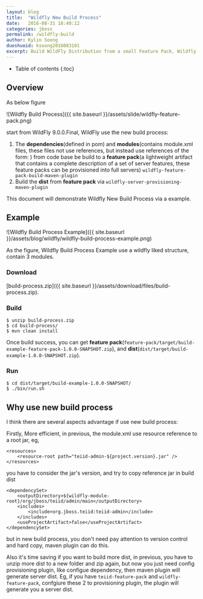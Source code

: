 ```yaml
---
layout: blog
title:  "Wildfly New Build Process"
date:   2016-08-31 18:40:12
categories: jboss
permalink: /wildfly-build
author: Kylin Soong
duoshuoid: ksoong2016083101
excerpt: Build WildFly Distribution from a small Feature Pack, Wildfly Build Process Example, wildfly-feature-pack-build-maven-plugin, wildfly-server-provisioning-maven-plugin
---
```


* Table of contents
{:toc}

## Overview

As below figure

![Wildfly Build Process]({{ site.baseurl }}/assets/slide/wildfly-feature-pack.png)

start from WildFly 9.0.0.Final, WildFly use the new build process:

1. The **dependencies**(defined in pom) and **modules**(contains module.xml files, these files not use <resource> references, but instead use references of the form: <artifact name="${groupId:artifactId}"/>) from code base be build to a **feature pack**(a lightweight artifact that contains a complete description of a set of server features, these feature packs can be provisioned into full servers) `wildfly-feature-pack-build-maven-plugin` 
2. Build the **dist** from **feature pack** via `wildfly-server-provisioning-maven-plugin`

This document will demonstrate Wildfly New Build Process via a example.

## Example

![Wildfly Build Process Example]({{ site.baseurl }}/assets/blog/wildfly/wildfly-build-process-example.png)

As the figure, Wildfly Build Process Example use a wildfly liked structure, contain 3 modules.

### Download

[build-process.zip]({{ site.baseurl }}/assets/download/files/build-process.zip).

### Build

~~~
$ unzip build-process.zip
$ cd build-process/
$ mvn clean install
~~~

Once build success, you can get **feature pack**(`feature-pack/target/build-example-feature-pack-1.0.0-SNAPSHOT.zip`), and **dist**(`dist/target/build-example-1.0.0-SNAPSHOT.zip`).

### Run

~~~
$ cd dist/target/build-example-1.0.0-SNAPSHOT/
$ ./bin/run.sh
~~~

## Why use new build process

I think there are several aspects advantage if use new build process:

Firstly, More efficient, in previous, the module.xml use resource reference to a root jar, eg,

~~~
<resources>
    <resource-root path="teiid-admin-${project.version}.jar" />
</resources>
~~~

you have to consider the jar's version, and try to copy reference jar in build dist

~~~
<dependencySet>
    <outputDirectory>${wildfly-module-root}/org/jboss/teiid/admin/main</outputDirectory>
    <includes>
        <include>org.jboss.teiid:teiid-admin</include>
    </includes>
    <useProjectArtifact>false</useProjectArtifact>
</dependencySet>
~~~

but in new build process, you don't need pay attention to version control and hard copy, maven plugin can do this.

Also it's time saving if you want to build more dist, in previous, you have to unzip more dist to a new folder and zip again, but now you just need config provisioning plugin, like configue dependency, then maven plugin will generate server dist. Eg, if you have `teiid-feature-pack` and `wildfly-feature-pack`, confgiure these 2 to provisioning plugin, the plugin will generate you a server dist.

